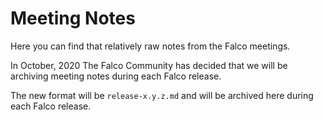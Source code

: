 # Meeting Notes

Here you can find that relatively raw notes from the Falco meetings.

In October, 2020 The Falco Community has decided that we will be archiving meeting notes during each Falco release.

The new format will be `release-x.y.z.md` and will be archived here during each Falco release.